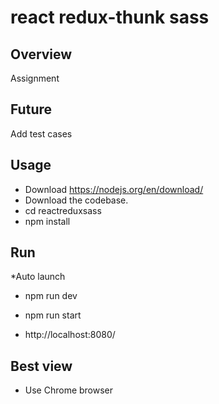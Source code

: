 # react redux-thunk sass

## Overview

Assignment

## Future
Add test cases

## Usage
* Download https://nodejs.org/en/download/
* Download the codebase.
* cd reactreduxsass
* npm install

## Run
*Auto launch
* npm run dev

* npm run start
* http://localhost:8080/

## Best view
* Use Chrome browser
